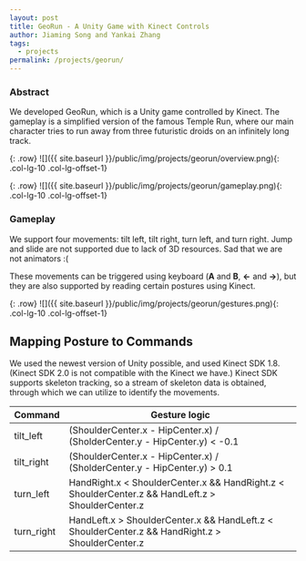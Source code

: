 ```yaml
---
layout: post
title: GeoRun - A Unity Game with Kinect Controls
author: Jiaming Song and Yankai Zhang
tags:
  - projects
permalink: /projects/georun/
---
```


### Abstract
We developed GeoRun, which is a Unity game controlled by Kinect. The gameplay is a simplified version of the
famous Temple Run, where our main character tries to run away from three futuristic droids on an infinitely long track.

{: .row}
![]({{ site.baseurl }}/public/img/projects/georun/overview.png){: .col-lg-10 .col-lg-offset-1}

{: .row}
![]({{ site.baseurl }}/public/img/projects/georun/gameplay.png){: .col-lg-10 .col-lg-offset-1}

### Gameplay
We support four movements: tilt left, tilt right, turn left, and turn right. Jump and slide are not supported
due to lack of 3D resources. Sad that we are not animators :(

These movements can be triggered using keyboard (**A** and **B**, <b>&larr;</b> and <b>&rarr;</b>),
but they are also supported by reading certain postures using Kinect.

{: .row}
![]({{ site.baseurl }}/public/img/projects/georun/gestures.png){: .col-lg-10 .col-lg-offset-1}

## Mapping Posture to Commands
We used the newest version of Unity possible, and used Kinect SDK 1.8. (Kinect SDK 2.0 is not compatible with the Kinect we have.)
Kinect SDK supports skeleton tracking, so a stream of skeleton data is obtained, through which we can utilize to identify the movements.

<!--
{: .row}
![]({{ site.baseurl }}/public/img/projects/georun/joints.png){: .col-lg-8 .col-lg-offset-2}
-->

<table class="table table-striped">
    <thead>
    <tr>
        <th>Command</th>
        <th>Gesture logic</th>
    </tr>
    </thead>
    <tbody>
    <tr>
        <td>tilt_left</td>
        <td>(ShoulderCenter.x - HipCenter.x) / (SholderCenter.y - HipCenter.y) &lt; -0.1</td>
    </tr>
    <tr>
        <td>tilt_right</td>
        <td>(ShoulderCenter.x - HipCenter.x) / (SholderCenter.y - HipCenter.y) &gt; 0.1</td>
    </tr>
    <tr>
        <td>turn_left</td>
        <td>HandRight.x &lt; ShoulderCenter.x &amp;&amp; HandRight.z &lt; ShoulderCenter.z &amp;&amp; HandLeft.z &gt; ShoulderCenter.z</td>
    </tr>
    <tr>
        <td>turn_right</td>
        <td>HandLeft.x &gt; ShoulderCenter.x &amp;&amp; HandLeft.z &lt; ShoulderCenter.z &amp;&amp; HandRight.z &gt; ShoulderCenter.z</td>
    </tr>
    </tbody>
</table>

